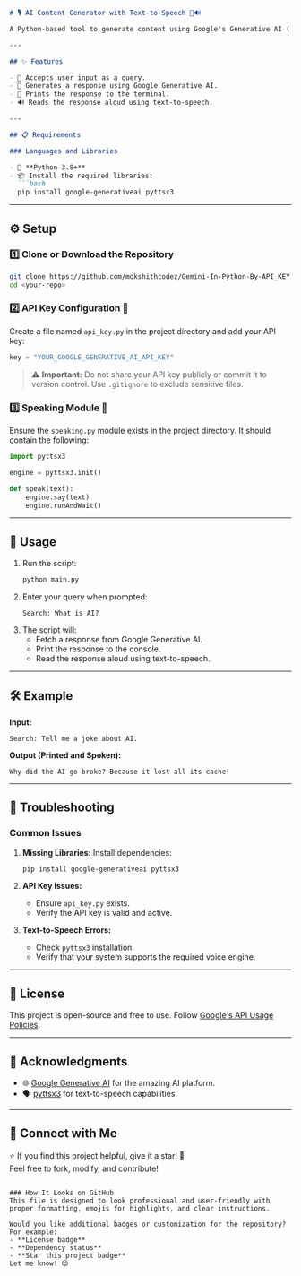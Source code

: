 
```markdown
# 🎙️ AI Content Generator with Text-to-Speech 🤖🔊

A Python-based tool to generate content using Google's Generative AI (`gemini-1.5-flash` model) and read the responses aloud. 🧠🔊

---

## ✨ Features

- 📝 Accepts user input as a query.
- 🤖 Generates a response using Google Generative AI.
- 📜 Prints the response to the terminal.
- 🔊 Reads the response aloud using text-to-speech.

---

## 📋 Requirements

### Languages and Libraries

- 🐍 **Python 3.8+**
- 📦 Install the required libraries:
  ```bash
  pip install google-generativeai pyttsx3
  ```

---

## ⚙️ Setup

### 1️⃣ Clone or Download the Repository
```bash
git clone https://github.com/mokshithcodez/Gemini-In-Python-By-API_KEY.git
cd <your-repo>
```

### 2️⃣ API Key Configuration 🔐

Create a file named `api_key.py` in the project directory and add your API key:
```python
key = "YOUR_GOOGLE_GENERATIVE_AI_API_KEY"
```

> ⚠️ **Important:** Do not share your API key publicly or commit it to version control. Use `.gitignore` to exclude sensitive files.

### 3️⃣ Speaking Module 🎤

Ensure the `speaking.py` module exists in the project directory. It should contain the following:

```python
import pyttsx3

engine = pyttsx3.init()

def speak(text):
    engine.say(text)
    engine.runAndWait()
```

---

## 🚀 Usage

1. Run the script:
   ```bash
   python main.py
   ```
2. Enter your query when prompted:
   ```
   Search: What is AI?
   ```
3. The script will:
   - Fetch a response from Google Generative AI.
   - Print the response to the console.
   - Read the response aloud using text-to-speech.

---

## 🛠️ Example

**Input:**
```
Search: Tell me a joke about AI.
```

**Output (Printed and Spoken):**
```
Why did the AI go broke? Because it lost all its cache!
```

---

## 🧐 Troubleshooting

### Common Issues

1. **Missing Libraries:**
   Install dependencies:
   ```bash
   pip install google-generativeai pyttsx3
   ```

2. **API Key Issues:**
   - Ensure `api_key.py` exists.
   - Verify the API key is valid and active.

3. **Text-to-Speech Errors:**
   - Check `pyttsx3` installation.
   - Verify that your system supports the required voice engine.

---

## 📜 License

This project is open-source and free to use. Follow [Google's API Usage Policies](https://developers.generativeai.google).

---

## 🙌 Acknowledgments

- 🌐 [Google Generative AI](https://developers.generativeai.google) for the amazing AI platform.  
- 🗣️ [pyttsx3](https://pypi.org/project/pyttsx3/) for text-to-speech capabilities.

---

## 📣 Connect with Me

⭐ If you find this project helpful, give it a star! 🌟  
Feel free to fork, modify, and contribute!  
```

### How It Looks on GitHub
This file is designed to look professional and user-friendly with proper formatting, emojis for highlights, and clear instructions.

Would you like additional badges or customization for the repository? For example:
- **License badge**
- **Dependency status**
- **Star this project badge**
Let me know! 😊
